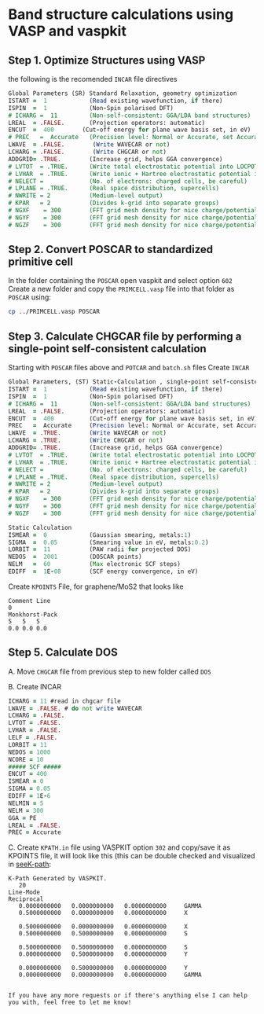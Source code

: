 # Band structure calculations using VASP and vaspkit

## Step 1. Optimize Structures using VASP
the following is the recomended `INCAR` file directives
```fortran
Global Parameters (SR) Standard Relaxation, geometry optimization
ISTART =  1            (Read existing wavefunction, if there)
ISPIN  =  1            (Non-Spin polarised DFT)
# ICHARG =  11         (Non-self-consistent: GGA/LDA band structures)
LREAL  = .FALSE.       (Projection operators: automatic)
ENCUT  =  400        (Cut-off energy for plane wave basis set, in eV)
# PREC   =  Accurate   (Precision level: Normal or Accurate, set Accurate when perform structure lattice relaxation calculation)
LWAVE  = .FALSE.        (Write WAVECAR or not)
LCHARG = .FALSE.        (Write CHGCAR or not)
ADDGRID= .TRUE.        (Increase grid, helps GGA convergence)
# LVTOT  = .TRUE.      (Write total electrostatic potential into LOCPOT or not)
# LVHAR  = .TRUE.      (Write ionic + Hartree electrostatic potential into LOCPOT or not)
# NELECT =             (No. of electrons: charged cells, be careful)
# LPLANE = .TRUE.      (Real space distribution, supercells)
# NWRITE = 2           (Medium-level output)
# KPAR   = 2           (Divides k-grid into separate groups)
# NGXF    = 300        (FFT grid mesh density for nice charge/potential plots)
# NGYF    = 300        (FFT grid mesh density for nice charge/potential plots)
# NGZF    = 300        (FFT grid mesh density for nice charge/potential plots)
```

## Step 2. Convert POSCAR to standardized primitive cell

In the folder containing the `POSCAR` open vaspkit and select option `602`
Create a new folder and copy the `PRIMCELL.vasp` file into that folder as `POSCAR` using:
```bash
cp ../PRIMCELL.vasp POSCAR
```

## Step 3. Calculate CHGCAR file by performing a single-point self-consistent calculation

Starting with `POSCAR` files above and `POTCAR` and `batch.sh` files
Create `INCAR`

```fortran
Global Parameters, (ST) Static-Calculation , single-point self-consistent calculation
ISTART =  1            (Read existing wavefunction, if there)
ISPIN  =  1            (Non-Spin polarised DFT)
# ICHARG =  11         (Non-self-consistent: GGA/LDA band structures)
LREAL  = .FALSE.       (Projection operators: automatic)
ENCUT  =  400          (Cut-off energy for plane wave basis set, in eV)
PREC   =  Accurate     (Precision level: Normal or Accurate, set Accurate when perform structure lattice relaxation calculation)
LWAVE  = .TRUE.        (Write WAVECAR or not)
LCHARG = .TRUE.        (Write CHGCAR or not)
ADDGRID= .TRUE.        (Increase grid, helps GGA convergence)
# LVTOT  = .TRUE.      (Write total electrostatic potential into LOCPOT or not)
# LVHAR  = .TRUE.      (Write ionic + Hartree electrostatic potential into LOCPOT or not)
# NELECT =             (No. of electrons: charged cells, be careful)
# LPLANE = .TRUE.      (Real space distribution, supercells)
# NWRITE = 2           (Medium-level output)
# KPAR   = 2           (Divides k-grid into separate groups)
# NGXF    = 300        (FFT grid mesh density for nice charge/potential plots)
# NGYF    = 300        (FFT grid mesh density for nice charge/potential plots)
# NGZF    = 300        (FFT grid mesh density for nice charge/potential plots)

Static Calculation
ISMEAR =  0            (Gaussian smearing, metals:1)
SIGMA  =  0.05         (Smearing value in eV, metals:0.2)
LORBIT =  11           (PAW radii for projected DOS)
NEDOS  =  2001         (DOSCAR points)
NELM   =  60           (Max electronic SCF steps)
EDIFF  =  1E-08        (SCF energy convergence, in eV)
```

Create `KPOINTS` File, for graphene/MoS2 that looks like

```plaintext
Comment Line
0
Monkhorst-Pack
5	5	5
0.0	0.0	0.0
```

## Step 5. Calculate DOS

A. Move `CHGCAR` file from previous step to new folder called `DOS`

B. Create INCAR

```fortran
ICHARG = 11 #read in chgcar file
LWAVE = .FALSE. # do not write WAVECAR
LCHARG = .FALSE.
LVTOT = .FALSE.
LVHAR = .FALSE.
LELF = .FALSE.
LORBIT = 11
NEDOS = 1000
NCORE = 10
##### SCF #####
ENCUT = 400
ISMEAR = 0
SIGMA = 0.05
EDIFF = 1E-6
NELMIN = 5
NELM = 300
GGA = PE
LREAL = .FALSE.
PREC = Accurate
```

C. Create `KPATH.in` file  using VASPKIT option `302` and copy/save it as KPOINTS file, it will look like this (this can be double checked and visualized in [seeK-path](https://www.materialscloud.org/work/tools/seekpath):

```plaintext
K-Path Generated by VASPKIT.
   20
Line-Mode
Reciprocal
   0.0000000000   0.0000000000   0.0000000000     GAMMA          
   0.5000000000   0.0000000000   0.0000000000     X              
 
   0.5000000000   0.0000000000   0.0000000000     X              
   0.5000000000   0.5000000000   0.0000000000     S              
 
   0.5000000000   0.5000000000   0.0000000000     S              
   0.0000000000   0.5000000000   0.0000000000     Y              
 
   0.0000000000   0.5000000000   0.0000000000     Y              
   0.0000000000   0.0000000000   0.0000000000     GAMMA    
```
```

If you have any more requests or if there's anything else I can help you with, feel free to let me know!
